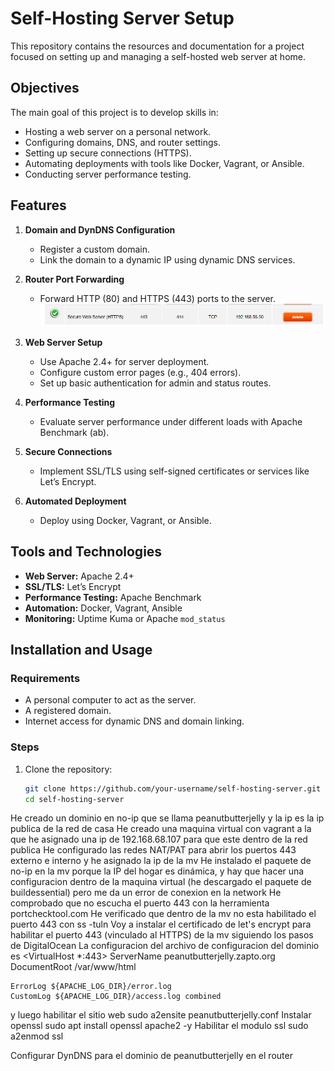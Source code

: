 # Self-Hosting Server Setup

This repository contains the resources and documentation for a project focused on setting up and managing a self-hosted web server at home.

## Objectives

The main goal of this project is to develop skills in:

- Hosting a web server on a personal network.
- Configuring domains, DNS, and router settings.
- Setting up secure connections (HTTPS).
- Automating deployments with tools like Docker, Vagrant, or Ansible.
- Conducting server performance testing.

## Features

1. **Domain and DynDNS Configuration**

   - Register a custom domain.
   - Link the domain to a dynamic IP using dynamic DNS services.

2. **Router Port Forwarding**

   - Forward HTTP (80) and HTTPS (443) ports to the server.
     ![alt text](modificacion-puertos-router.PNG)

3. **Web Server Setup**

   - Use Apache 2.4+ for server deployment.
   - Configure custom error pages (e.g., 404 errors).
   - Set up basic authentication for admin and status routes.

4. **Performance Testing**

   - Evaluate server performance under different loads with Apache Benchmark (ab).

5. **Secure Connections**

   - Implement SSL/TLS using self-signed certificates or services like Let’s Encrypt.

6. **Automated Deployment**
   - Deploy using Docker, Vagrant, or Ansible.

## Tools and Technologies

- **Web Server:** Apache 2.4+
- **SSL/TLS:** Let’s Encrypt
- **Performance Testing:** Apache Benchmark
- **Automation:** Docker, Vagrant, Ansible
- **Monitoring:** Uptime Kuma or Apache `mod_status`

## Installation and Usage

### Requirements

- A personal computer to act as the server.
- A registered domain.
- Internet access for dynamic DNS and domain linking.

### Steps

1. Clone the repository:
   ```bash
   git clone https://github.com/your-username/self-hosting-server.git
   cd self-hosting-server
   ```

He creado un dominio en no-ip que se llama peanutbutterjelly y la ip es la ip publica de la red de casa
He creado una maquina virtual con vagrant a la que he asignado una ip de 192.168.68.107 para que este dentro de la red publica
He configurado las redes NAT/PAT para abrir los puertos 443 externo e interno y he asignado la ip de la mv
He instalado el paquete de no-ip en la mv porque la IP del hogar es dinámica, y hay que hacer una configuracion dentro de la maquina virtual (he descargado el paquete de buildessential) pero me da un error de conexion en la network
He comprobado que no escucha el puerto 443 con la herramienta portchecktool.com
He verificado que dentro de la mv no esta habilitado el puerto 443 con ss -tuln
Voy a instalar el certificado de let's encrypt para habilitar el puerto 443 (vinculado al HTTPS) de la mv siguiendo los pasos de DigitalOcean
La configuracion del archivo de configuracion del dominio es
<VirtualHost \*:443>
ServerName peanutbutterjelly.zapto.org
DocumentRoot /var/www/html

    ErrorLog ${APACHE_LOG_DIR}/error.log
    CustomLog ${APACHE_LOG_DIR}/access.log combined

</VirtualHost>

y luego habilitar el sitio web sudo a2ensite peanutbutterjelly.conf
Instalar openssl sudo apt install openssl apache2 -y
Habilitar el modulo ssl sudo a2enmod ssl

Configurar DynDNS para el dominio de peanutbutterjelly en el router
